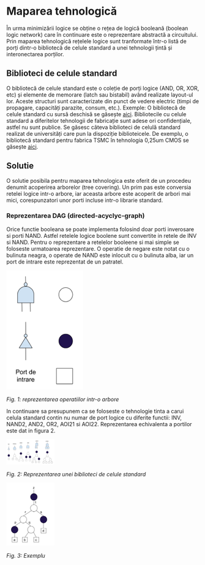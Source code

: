 # Maparea tehnologică
În urma minimizării logice se obține o rețea de logică booleană (boolean logic network) care în continuare este o reprezentare abstractă a circuitului. Prin maparea tehnologică rețelele logice sunt tranformate într-o listă de porți dintr-o bibliotecă de celule standard a unei tehnologii țintă și interonectarea porților.
## Biblioteci de celule standard
O bibliotecă de celule standard este o coleție de porți logice (AND, OR, XOR, etc) și elemente de memorare (latch sau bistabil) având realizate layout-ul lor. Aceste structuri sunt caracterizate din punct de vedere electric (timpi de propagare, capacități parazite, consum, etc.).
Exemple:
O bibliotecă de celule standard cu sursă deschisă se găsește [aici](http://www.vlsitechnology.org/index.html).
Bibliotecile cu celule standard a diferitelor tehnologii de fabricație sunt adese ori confidențiale, astfel nu sunt publice. Se găsesc câteva biblioteci de celulă standard realizat de universități care pun la dispoziție biblioteicele. De exemplu, o bibliotecă standard pentru fabrica TSMC în tehnologia 0,25um CMOS se găsește [aici](https://vlsiarch.ecen.okstate.edu/flows/).
## Solutie
O solutie posibila pentru maparea tehnologica este oferit de un procedeu denumit acoperirea arborelor (tree covering). Un prim pas este conversia retelei logice intr-o arbore, iar aceasta arbore este acoperit de arbori mai mici, corespunzatori unor porti incluse intr-o librarie standard.
### Reprezentarea DAG (directed-acyclyc-graph)
Orice functie booleana se poate implementa folosind doar porti inverosare si porti NAND. Astfel retelele logice boolene sunt convertite in retele de INV si NAND. Pentru o reprezentare a retelelor booleene si mai simple se foloseste urmatoarea reprezentare. O operatie de negare este notat cu o bulinuta neagra, o operate de NAND este inlocuit cu o bulinuta alba, iar un port de intrare este reprezentat de un patratel. 

<img src="reprezentarea.svg" alt="reprezentarea AIG" width="200"/>

*Fig. 1: reprezentarea operatiilor intr-o arbore*

In continuare sa presupunem ca se foloseste o tehnologie tinta a carui celula standard contin nu numar de port logice cu diferite functii: INV, NAND2, AND2, OR2, AOI21 si AOI22. Reprezentarea echivalenta a portilor este dat in figura 2.  

<img src="reprezentarea_unei_biblioteci_de_celule_standard.svg" alt="reprezentarea_unei_biblioteci_de_celule_standard" width=25%/>

*Fig. 2: Reprezentarea unei biblioteci de celule standard*

<img src="exemplu_acoperire.svg" alt="exemplu acoperire" width=25%/>

*Fig. 3: Exemplu*

